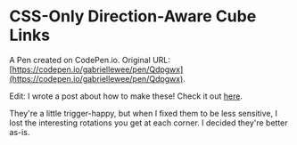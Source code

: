 # CSS-Only Direction-Aware Cube Links

A Pen created on CodePen.io. Original URL: [https://codepen.io/gabriellewee/pen/Qdpgwx](https://codepen.io/gabriellewee/pen/Qdpgwx).

Edit: I wrote a post about how to make these! Check it out [here](http://codepen.io/gabriellewee/post/how-to-create-direction-aware-css-only-hover-effects).

They're a little trigger-happy, but when I fixed them to be less sensitive, I lost the interesting rotations you get at each corner. I decided they're better as-is.
